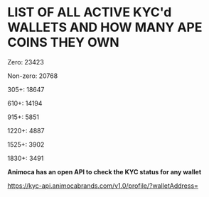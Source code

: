 # LIST OF ALL ACTIVE KYC'd WALLETS AND HOW MANY APE COINS THEY OWN

Zero: 23423

Non-zero: 20768

305+: 18647

610+: 14194

915+: 5851

1220+: 4887

1525+: 3902

1830+: 3491

**Animoca has an open API to check the KYC status for any wallet**

https://kyc-api.animocabrands.com/v1.0/profile/?walletAddress=